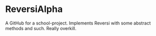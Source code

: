 # ReversiAlpha
A GitHub for a school-project.  Implements Reversi with some abstract methods and such.  Really overkill.  

